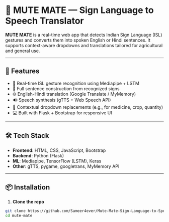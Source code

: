 # 🤟 MUTE MATE — Sign Language to Speech Translator

**MUTE MATE** is a real-time web app that detects Indian Sign Language (ISL) gestures and converts them into spoken English or Hindi sentences. It supports context-aware dropdowns and translations tailored for agricultural and general use.

---

## 🚀 Features

- 🔴 Real-time ISL gesture recognition using Mediapipe + LSTM
- 🧠 Full sentence construction from recognized signs
- 🌐 English-Hindi translation (Google Translate / MyMemory)
- 🔊 Speech synthesis (gTTS + Web Speech API)
- 🎯 Contextual dropdown replacements (e.g., for medicine, crop, quantity)
- 💻 Built with Flask + Bootstrap for responsive UI

---

## 🛠️ Tech Stack

- **Frontend**: HTML, CSS, JavaScript, Bootstrap
- **Backend**: Python (Flask)
- **ML**: Mediapipe, TensorFlow (LSTM), Keras
- **Other**: gTTS, pygame, googletrans, MyMemory API

---

## 📦 Installation

1. **Clone the repo**  
```bash
git clone https://github.com/Sameer4ever/Mute-Mate-Sign-Language-to-Speech-Web-App-.git
cd mute-mate
